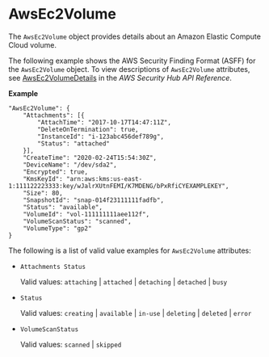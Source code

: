 # AwsEc2Volume<a name="asff-resourcedetails-awsec2volume"></a>

The `AwsEc2Volume` object provides details about an Amazon Elastic Compute Cloud volume\.

The following example shows the AWS Security Finding Format \(ASFF\) for the `AwsEc2Volume` object\. To view descriptions of `AwsEc2Volume` attributes, see [AwsEc2VolumeDetails](https://docs.aws.amazon.com/securityhub/1.0/APIReference/API_AwsEc2VolumeDetails.html) in the *AWS Security Hub API Reference*\.

**Example**

```
"AwsEc2Volume": {
    "Attachments": [{
        "AttachTime": "2017-10-17T14:47:11Z",
        "DeleteOnTermination": true,
        "InstanceId": "i-123abc456def789g",
        "Status": "attached"
    }],
    "CreateTime": "2020-02-24T15:54:30Z",
    "DeviceName": "/dev/sda2",
    "Encrypted": true,
    "KmsKeyId": "arn:aws:kms:us-east-1:111122223333:key/wJalrXUtnFEMI/K7MDENG/bPxRfiCYEXAMPLEKEY", 
    "Size": 80,
    "SnapshotId": "snap-014f23111111fadfb",
    "Status": "available",
    "VolumeId": "vol-111111111aee112f",
    "VolumeScanStatus": "scanned",
    "VolumeType": "gp2"
}
```

The following is a list of valid value examples for `AwsEc2Volume` attributes:
+ `Attachments Status`

  Valid values: `attaching` \| `attached` \| `detaching` \| `detached` \| `busy`
+ `Status`

  Valid values: `creating` \| `available` \| `in-use` \| `deleting` \| `deleted` \| `error`
+ `VolumeScanStatus`

  Valid values: `scanned` \| `skipped`